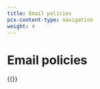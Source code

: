 ```yaml
---
title: Email policies
pcx-content-type: navigation
weight: 4
---
```


# Email policies

{{<directory-listing>}}